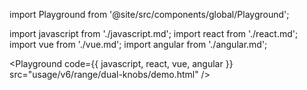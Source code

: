 import Playground from '@site/src/components/global/Playground';

import javascript from './javascript.md';
import react from './react.md';
import vue from './vue.md';
import angular from './angular.md';

<Playground code={{ javascript, react, vue, angular }} src="usage/v6/range/dual-knobs/demo.html" />
